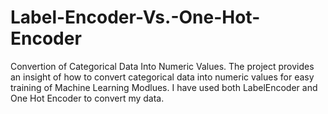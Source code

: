 # Label-Encoder-Vs.-One-Hot-Encoder
Convertion of Categorical Data Into Numeric Values.
The project provides an insight of how to convert categorical data into numeric values for easy training of Machine Learning Modlues.
I have used both LabelEncoder and One Hot Encoder to convert my data.
